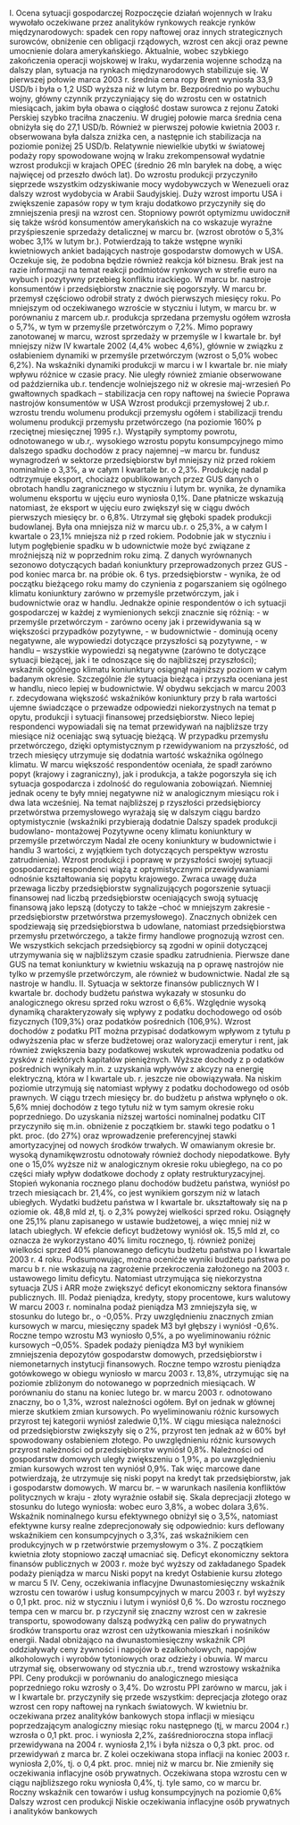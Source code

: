 I. Ocena sytuacji gospodarczej
Rozpoczęcie działań wojennych w Iraku wywołało oczekiwane przez
analityków rynkowych reakcje rynków międzynarodowych: spadek cen ropy
naftowej oraz innych strategicznych surowców, obniżenie cen obligacji
rządowych, wzrost cen akcji oraz pewne umocnienie dolara
amerykańskiego. Aktualnie, wobec szybkiego zakończenia operacji
wojskowej w Iraku, wydarzenia wojenne schodzą na dalszy plan, sytuacja na
rynkach międzynarodowych stabilizuje się.
W pierwszej połowie marca 2003 r. średnia cena ropy Brent wyniosła
33,9 USD/b i była o 1,2 USD wyższa niż w lutym br. Bezpośrednio po
wybuchu wojny, główny czynnik przyczyniający się do wzrostu cen w
ostatnich miesiącach, jakim była obawa o ciągłość dostaw surowca z rejonu
Zatoki Perskiej szybko traciłna znaczeniu. W drugiej połowie marca średnia
cena obniżyła się do 27,1 USD/b. Również w pierwszej połowie kwietnia
2003 r. obserwowana była dalsza zniżka cen, a następnie ich stabilizacja na
poziomie poniżej 25 USD/b.
Relatywnie niewielkie ubytki w światowej podaży ropy spowodowane
wojną w Iraku zrekompensował wydatnie wzrost produkcji w krajach OPEC
(średnio 26 mln baryłek na dobę, a więc najwięcej od przeszło dwóch lat).
Do wzrostu produkcji przyczyniło sięprzede wszystkim odzyskiwanie mocy
wydobywczych w Wenezueli oraz dalszy wzrost wydobycia w Arabii
Saudyjskiej.
Duży wzrost importu USA i zwiększenie zapasów ropy w tym kraju
dodatkowo przyczyniły się do zmniejszenia presji na wzrost cen.
Stopniowy powrót optymizmu uwidocznił się także wśród
konsumentów amerykańskich na co wskazuje wyraźne przyśpieszenie
sprzedaży detalicznej w marcu br. (wzrost obrotów o 5,3% wobec 3,1% w
lutym br.). Potwierdzają to także wstępne wyniki kwietniowych ankiet
badających nastroje gospodarstw domowych w USA. Oczekuje się, że
podobna będzie również reakcja kół biznesu.
Brak jest na razie informacji na temat reakcji podmiotów rynkowych
w strefie euro na wybuch i pozytywny przebieg konfliktu irackiego. W
marcu br. nastroje konsumentów i przedsiębiorstw znacznie się pogorszyły.
W marcu br. przemysł częściowo odrobił straty z dwóch pierwszych
miesięcy roku. Po mniejszym od oczekiwanego wzroście w styczniu i lutym,
w marcu br. w porównaniu z marcem ub.r. produkcja sprzedana przemysłu
ogółem wzrosła o 5,7%, w tym w przemyśle przetwórczym o 7,2%.
Mimo poprawy zanotowanej w marcu, wzrost sprzedaży w przemyśle
w I kwartale br. był mniejszy niżw IV kwartale 2002 (4,4% wobec 4,6%),
głównie w związku z osłabieniem dynamiki w przemyśle przetwórczym
(wzrost o 5,0% wobec 6,2%).
Na wskaźniki dynamiki produkcji w marcu i w I kwartale br. nie miały
wpływu różnice w czasie pracy. Nie uległy również zmianie obserwowane
od października ub.r. tendencje wolniejszego niż w okresie maj-wrzesień
Po gwałtownych
spadkach – stabilizacja
cen ropy naftowej na
świecie
Poprawa nastrojów
konsumentów w USA
Wzrost produkcji
przemysłowej
2
ub.r. wzrostu trendu wolumenu produkcji przemysłu ogółem i stabilizacji
trendu wolumenu produkcji przemysłu przetwórczego (na poziomie 160%
p
rzeciętnej miesięcznej 1995 r.). Wystąpiły symptomy powrotu,
odnotowanego w ub.r,. wysokiego wzrostu popytu konsumpcyjnego mimo
dalszego spadku dochodów z pracy najemnej –w marcu br. fundusz
wynagrodzeń w sektorze przedsiębiorstw był mniejszy niż przed rokiem
nominalnie o 3,3%, a w całym I kwartale br. o 2,3%. Produkcję nadal
p
odtrzymuje eksport, chociażz opublikowanych przez GUS danych o
obrotach handlu zagranicznego w styczniu i lutym br. wynika, że dynamika
wolumenu eksportu w ujęciu euro wyniosła 0,1%. Dane płatnicze wskazują
natomiast, że eksport w ujęciu euro zwiększył się w ciągu dwóch
pierwszych miesięcy br. o 6,8%.
Utrzymał się głęboki spadek produkcji budowlanej. Była ona mniejsza
niż w marcu ub.r. o 25,3%, a w całym I kwartale o 23,1% mniejsza niż
p
rzed rokiem. Podobnie jak w styczniu i lutym pogłębienie spadku w
b
udownictwie może być związane z mroźniejszą niż w poprzednim roku
zimą.
Z danych wyrównanych sezonowo dotyczących badań koniunktury
przeprowadzonych przez GUS - pod koniec marca br. na próbie ok. 6 tys.
przedsiębiorstw - wynika, że od początku bieżącego roku mamy do
czynienia z pogarszaniem się ogólnego klimatu koniunktury zarówno w
przemyśle przetwórczym, jak i budownictwie oraz w handlu.
Jednakże opinie respondentów o ich sytuacji gospodarczej w każdej z
wymienionych sekcji znacznie się różnią:
\- w przemyśle przetwórczym \- zarówno oceny jak i przewidywania są w
większości przypadków pozytywne,
\- w budownictwie - dominują oceny negatywne, ale wypowiedzi
dotyczące przyszłości są pozytywne,
\- w handlu – wszystkie wypowiedzi są negatywne (zarówno te dotyczące
sytuacji bieżącej, jak i te odnoszące się do najbliższej przyszłości);
wskaźnik ogólnego klimatu koniunktury osiągnął najniższy poziom w
całym badanym okresie.
Szczególnie źle sytuacja bieżąca i przyszła oceniana jest w handlu,
nieco lepiej w budownictwie. W obydwu sekcjach w marcu 2003 r.
zdecydowana większość wskaźników koniunktury przy
b
rała wartości
ujemne świadczące o przewadze odpowiedzi niekorzystnych na temat
p
opytu, produkcji i sytuacji finansowej przedsiębiorstw. Nieco lepiej
respondenci wypowiadali się na temat przewidywań na najbliższe trzy
miesiące niż oceniając swą sytuację bieżącą.
W przypadku przemysłu przetwórczego, dzięki optymistycznym
p
rzewidywaniom na przyszłość, od trzech miesięcy utrzymuje się dodatnia
wartość wskaźnika ogólnego klimatu. W marcu większość respondentów
oceniała, że spadł zarówno popyt (krajowy i zagraniczny), jak i produkcja, a
także pogorszyła się ich sytuacja gospodarcza i zdolność do regulowania
zobowiązań. Niemniej jednak oceny te były mniej negatywne niż w
analogicznym miesiącu rok i dwa lata wcześniej. Na temat najbliższej
p
rzyszłości przedsiębiorcy przetwórstwa przemysłowego wyrażają się w
dalszym ciągu bardzo optymistycznie (wskaźniki przybierają dodatnie
Dalszy spadek
produkcji budowlano-
montażowej
Pozytywne oceny
klimatu koniunktury w
przemyśle
przetwórczym
Nadal złe oceny
koniunktury w
budownictwie i handlu
3
wartości, z wyjątkiem tych dotyczących perspektyw wzrostu zatrudnienia).
Wzrost produkcji i poprawę w przyszłości swojej sytuacji
gospodarczej respondenci wiążą z optymistycznymi przewidywaniami
odnośnie kształtowania się popytu krajowego.
Zwraca uwagę duża przewaga liczby przedsiębiorstw
sygnalizujących pogorszenie sytuacji finansowej nad liczbą przedsiębiorstw
oceniających swoją sytuację finansową jako lepszą (dotyczy to także –choć
w mniejszym zakresie - przedsiębiorstw przetwórstwa przemysłowego).
Znacznych obniżek cen spodziewają się przedsiębiorstwa
b
udowlane, natomiast przedsiębiorstwa przemysłu przetwórczego, a także
firmy handlowe prognozują wzrost cen.
We wszystkich sekcjach przedsiębiorcy są zgodni w opinii
dotyczącej utrzymywania się w najbliższym czasie spadku zatrudnienia.
Pierwsze dane GUS na temat koniunktury w kwietniu wskazują na
p
oprawę nastrojów nie tylko w przemyśle przetwórczym, ale również w
budownictwie. Nadal złe są nastroje w handlu.
II. Sytuacja w sektorze finansów publicznych
W I kwartale br. dochody budżetu państwa wykazały w stosunku do
analogicznego okresu sprzed roku wzrost o 6,6%. Względnie wysoką
dynamiką charakteryzowały się wpływy z podatku dochodowego od osób
fizycznych (109,3%) oraz podatków pośrednich (106,9%). Wzrost
dochodów z podatku PIT można przypisać dodatkowym wpływom z tytułu
p
odwyższenia płac w sferze budżetowej oraz waloryzacji emerytur i rent,
jak również zwiększenia bazy podatkowej wskutek wprowadzenia podatku
od zysków z niektórych kapitałów pieniężnych. Wyższe dochody z
p
odatków pośrednich wynikały m.in. z uzyskania wpływów z akcyzy na
energię elektryczną, która w I kwartale ub. r. jeszcze nie obowiązywała.
Na niskim poziomie utrzymują się natomiast wpływy z podatku
dochodowego od osób prawnych. W ciągu trzech miesięcy br. do budżetu
p
aństwa wpłynęło o ok. 5,6% mniej dochodów z tego tytułu niż w tym
samym okresie roku poprzedniego. Do uzyskania niższej wartości
nominalnej podatku CIT przyczyniło się m.in. obniżenie z początkiem br.
stawki tego podatku o 1 pkt. proc. (do 27%) oraz wprowadzenie
preferencyjnej stawki amortyzacyjnej od nowych środków trwałych.
W omawianym okresie br. wysoką dynamikęwzrostu odnotowały
również dochody niepodatkowe. Były one o 15,0% wyższe niż w
analogicznym okresie roku ubiegłego, na co po części miały wpływ
dodatkowe dochody z opłaty restrukturyzacyjnej.
Stopień wykonania rocznego planu dochodów budżetu państwa,
wyniósł po trzech miesiącach br. 21,4%, co jest wynikiem gorszym niż w
latach ubiegłych.
Wydatki budżetu państwa w I kwartale br. ukształtowały się na
p
oziomie ok. 48,8 mld zł, tj. o 2,3% powyżej wielkości sprzed roku.
Osiągnęły one 25,1% planu zapisanego w ustawie budżetowej, a więc mniej
niż w latach ubiegłych.
W efekcie deficyt budżetowy wyniósł ok. 15,5 mld zł, co oznacza że
wykorzystano 40% limitu rocznego, tj. również poniżej wielkości sprzed
40% planowanego
deficytu budżetu
państwa
po I kwartale 2003 r.
4
roku.
Podsumowując, można ocenićże wyniki budżetu państwa po marcu
b
r. nie wskazują na zagrożenie przekroczenia założonego na 2003 r.
ustawowego limitu deficytu. Natomiast utrzymująca się niekorzystna
sytuacja ZUS i ARR może zwiększyć deficyt ekonomiczny sektora finansów
publicznych.
III. Podaż pieniądza, kredyty, stopy procentowe, kurs
walutowy
W marcu 2003 r. nominalna podaż pieniądza M3 zmniejszyła się, w
stosunku do lutego br., o -0,05%. Przy uwzględnieniu znacznych zmian
kursowych w marcu, miesięczny spadek M3 był głębszy i wyniósł -0,6%.
Roczne tempo wzrostu M3 wyniosło 0,5%, a po wyeliminowaniu różnic
kursowych –0,05%.
Spadek podaży pieniądza M3 był wynikiem zmniejszenia depozytów
gospodarstw domowych, przedsiębiorstw i niemonetarnych instytucji
finansowych.
Roczne tempo wzrostu pieniądza gotówkowego w obiegu wyniosło w
marcu 2003 r. 13,8%, utrzymując się na poziomie zbliżonym do
notowanego w poprzednich miesiącach.
W porównaniu do stanu na koniec lutego br. w marcu 2003 r.
odnotowano znaczny, bo o 1,3%, wzrost należności ogółem. Był on jednak
w głównej mierze skutkiem zmian kursowych. Po wyeliminowaniu różnic
kursowych przyrost tej kategorii wyniósł zaledwie 0,1%. W ciągu miesiąca
należności od przedsiębiorstw zwiększyły się o 2%, przyrost ten jednak aż w
60% był spowodowany osłabieniem złotego. Po uwzględnieniu różnic
kursowych przyrost należności od przedsiębiorstw wyniósł 0,8%.
Należności od gospodarstw domowych uległy zwiększeniu o 1,9%, a po
uwzględnieniu zmian kursowych wzrost ten wyniósł 0,9%. Tak więc
marcowe dane potwierdzają, że utrzymuje się niski popyt na kredyt tak
przedsiębiorstw, jak i gospodarstw domowych.
W marcu br. – w warunkach nasilenia konfliktów politycznych w kraju
\- złoty wyraźnie osłabił się. Skala deprecjacji złotego w stosunku do lutego
wyniosła: wobec euro 3,8%, a wobec dolara 3,6%. Wskaźnik nominalnego
kursu efektywnego obniżył się o 3,5%, natomiast efektywne kursy realne
zdeprecjonowały się odpowiednio: kurs deflowany wskaźnikiem cen
konsumpcyjnych o 3,3%, zaś wskaźnikiem cen produkcyjnych w
p
rzetwórstwie przemysłowym o 3%. Z początkiem kwietnia złoty stopniowo
zaczął umacniać się.
Deficyt ekonomiczny
sektora finansów
publicznych w 2003 r.
może być wyższy od
zakładanego
Spadek podaży
pieniądza w marcu
Niski popyt na kredyt
Osłabienie kursu złotego
w marcu
5
IV. Ceny, oczekiwania inflacyjne
Dwunastomiesięczny wskaźnik wzrostu cen towarów i usług
konsumpcyjnych w marcu 2003 r. był wyższy o 0,1 pkt. proc. niż w styczniu
i lutym i wyniósł 0,6 %. Do wzrostu rocznego tempa cen w marcu br.
p
rzyczynił się znaczny wzrost cen w zakresie transportu, spowodowany
dalszą podwyżką cen paliw do prywatnych środków transportu oraz wzrost
cen użytkowania mieszkań i nośników energii. Nadal obniżająco na
dwunastomiesięczny wskaźnik CPI oddziaływały ceny żywności i napojów
b
ezalkoholowych, napojów alkoholowych i wyrobów tytoniowych oraz
odzieży i obuwia.
W marcu utrzymał się, obserwowany od stycznia ub.r., trend
wzrostowy wskaźnika PPI. Ceny produkcji w porównaniu do analogicznego
miesiąca poprzedniego roku wzrosły o 3,4%. Do wzrostu PPI zarówno w
marcu, jak i w I kwartale br. przyczyniły się przede wszystkim: deprecjacja
złotego oraz wzrost cen ropy naftowej na rynkach światowych.
W kwietniu br. oczekiwana przez analityków bankowych stopa inflacji
w miesiącu poprzedzającym analogiczny miesiąc roku następnego (tj, w
marcu 2004 r.) wzrosła o 0,1 pkt. proc. i wyniosła 2,2%, zaśśrednioroczna
stopa inflacji przewidywana na 2004 r. wyniosła 2,1% i była niższa o 0,3
pkt. proc. od przewidywań z marca br. Z kolei oczekiwana stopa inflacji na
koniec 2003 r. wyniosła 2,0%, tj. o 0,4 pkt. proc. mniej niż w marcu br.
Nie zmieniły się oczekiwania inflacyjne osób prywatnych. Oczekiwana
stopa wzrostu cen w ciągu najbliższego roku wyniosła 0,4%, tj. tyle samo,
co w marcu br.
Roczny wskaźnik cen
towarów i usług
konsumpcyjnych na
poziomie 0,6%
Dalszy wzrost cen
produkcji
Niskie oczekiwania
inflacyjne osób
prywatnych i
analityków bankowych
